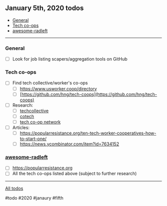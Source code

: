 ## January 5th, 2020 todos

- [General](#general)
- [Tech co-ops](#tech-co-ops)
- [awesome-radleft](#awesome-radleft)

---

### General

- [ ] Look for job listing scapers/aggregation tools on GitHub

### Tech co-ops

- [ ] Find tech collective/worker's co-ops
  - [ ] https://www.usworker.coop/directory
  - [ ] [https://github.com/hng/tech-coops](https://github.com/hng/tech-coops)
- [ ] Research:
  - [ ] [techcollective](https://techcollective.com)
  - [ ] [cotech](https://www.coops.tech/about)
  - [ ] [tech co-op network](https://www.techworker.coop/)
- [ ] Articles:
  - [ ] https://popularresistance.org/ten-tech-worker-cooperatives-how-to-start-one/
  - [ ] https://news.ycombinator.com/item?id=7634152

### [awesome-radleft](projects/awesome-radleft.md)

- [ ] https://popularresistance.org
- [ ] All the tech co-ops listed above (subject to further research)

---

[All todos](todos.md)

#todo #2020 #janaury #fifth
